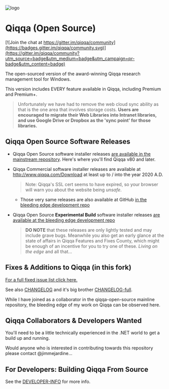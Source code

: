  ![logo](../../blob/master/icons/Application/Qiqqa.png) 
# Qiqqa (Open Source)

[![Join the chat at https://gitter.im/qiqqa/community](https://badges.gitter.im/qiqqa/community.svg)](https://gitter.im/qiqqa/community?utm_source=badge&utm_medium=badge&utm_campaign=pr-badge&utm_content=badge)

The open-sourced version of the award-winning Qiqqa research management tool for Windows.

This version includes EVERY feature available in Qiqqa, including Premium and Premium+.

> Unfortunately we have had to remove the web cloud sync ability as that is the one area that involves storage costs.  **Users are encouraged to migrate their Web Libraries into Intranet libraries, and use Google Drive or Dropbox as the 'sync point' for those libraries.**


## Qiqqa Open Source Software Releases

- Qiqqa Open Source software installer releases [are available in the mainstream repository](https://github.com/jimmejardine/qiqqa-open-source/releases). Here's where you'll find Qiqqa v80 and later.
- Qiqqa Commercial software installer releases are available at http://www.qiqqa.com/Download at least up to / into the year 2020 A.D.

  > Note: Qiqqa's SSL cert seems to have expired, so your browser will warn you about the website being *unsafe*.
  
  + Those very same releases are also available at GitHub [in the bleeding edge development repo](https://github.com/GerHobbelt/qiqqa-open-source/tree/master/Qiqqa-Software-Installer-Releases)
  
- Qiqqa Open Source **Experimental Build** software installer releases [are available at the bleeding edge development repo](https://github.com/GerHobbelt/qiqqa-open-source/releases)

  > **DO NOTE** that these releases are only lightly tested and may include grave bugs. Meanwhile you also get an early glance at the state of affairs in Qiqqa Features and Fixes County, which might be enough of an incentive for you to try one of these. *Living on the edge* and all that...



## Fixes & Additions to Qiqqa (in this fork)

[For a full fixed issue list click here.](https://github.com/jimmejardine/qiqqa-open-source/issues?q=is%3Aissue+is%3Aclosed+milestone%3Av82)

See also [CHANGELOG](../../blob/master/CHANGELOG.md) and it's big brother [CHANGELOG-full](../../blob/master/CHANGELOG_full.md).

While I have joined as a collaborator in the qiqqa-open-source mainline repository, the bleeding edge of my work on Qiqqa can be observed here.



## Qiqqa Collaborators & Developers Wanted

You'll need to be a little technically experienced in the .NET world to get a build up and running.
 
Would anyone who is interested in contributing towards this repository please contact @jimmejardine...


## For Developers: Building Qiqqa From Source

See the [DEVELOPER-INFO](./DEVELOPER-INFO.md) for more info.
